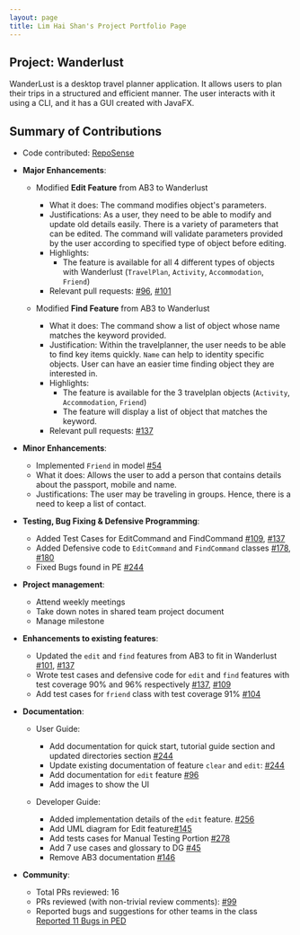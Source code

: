 ```yaml
---
layout: page
title: Lim Hai Shan's Project Portfolio Page
---
```


## Project: Wanderlust

WanderLust is a desktop travel planner application. It allows users to plan their trips in a structured and efficient manner.
The user interacts with it using a CLI, and it has a GUI created with JavaFX.

## Summary of Contributions

- Code contributed: [RepoSense](https://nus-cs2103-ay2021s1.github.io/tp-dashboard/#breakdown=true&search=underthehai)

* **Major Enhancements**:
    - Modified **Edit Feature** from AB3 to Wanderlust
        - What it does: The command modifies object's parameters.
        - Justifications: As a user, they need to be able to modify and update old details easily. There is a variety of parameters that
        can be edited. The command will validate parameters provided by the user according to specified type of object 
        before editing.
        - Highlights: 
            - The feature is available for all 4 different types of objects with Wanderlust (`TravelPlan`, `Activity`, `Accommodation`, `Friend`)
        - Relevant pull requests: [\#96](https://github.com/AY2021S1-CS2103-T14-3/tp/pull/96), [\#101](https://github.com/AY2021S1-CS2103-T14-3/tp/pull/101)
        
    - Modified **Find Feature** from AB3 to Wanderlust
        - What it does: The command show a list of object whose name matches the keyword provided.
        - Justification: Within the travelplanner, the user needs to be able to find key items quickly. `Name` can help to identity specific objects. User can have an easier time finding object they are interested in.
        - Highlights: 
            - The feature is available for the 3 travelplan objects (`Activity`, `Accommodation`, `Friend`)
            - The feature will display a list of object that matches the keyword.
        - Relevant pull requests: [\#137](https://github.com/AY2021S1-CS2103-T14-3/tp/pull/137)
        

* **Minor Enhancements**:
    - Implemented `Friend` in model [\#54](https://github.com/AY2021S1-CS2103-T14-3/tp/pull/54)
    - What it does: Allows the user to add a person that contains details about the passport, mobile and name.
    - Justifications: The user may be traveling in groups. Hence, there is a need to keep a list of contact.
    
* **Testing, Bug Fixing & Defensive Programming**:
    - Added Test Cases for EditCommand and FindCommand [\#109](https://github.com/AY2021S1-CS2103-T14-3/tp/pull/109), [\#137](https://github.com/AY2021S1-CS2103-T14-3/tp/pull/137)
    - Added Defensive code to `EditCommand` and `FindCommand` classes [\#178](https://github.com/AY2021S1-CS2103-T14-3/tp/pull/178), [\#180](https://github.com/AY2021S1-CS2103-T14-3/tp/pull/180)
    - Fixed Bugs found in PE [\#244](https://github.com/AY2021S1-CS2103-T14-3/tp/pull/244)

* **Project management**:
  * Attend weekly meetings
  * Take down notes in shared team project document
  * Manage milestone

* **Enhancements to existing features**:
  * Updated the `edit` and `find` features from AB3 to fit in Wanderlust [\#101](https://github.com/AY2021S1-CS2103-T14-3/tp/pull/101), [\#137](https://github.com/AY2021S1-CS2103-T14-3/tp/pull/137)
  * Wrote test cases and defensive code for `edit` and `find` features with test coverage 90% and 96% respectively [\#137](https://github.com/AY2021S1-CS2103-T14-3/tp/pull/137), [\#109](https://github.com/AY2021S1-CS2103-T14-3/tp/pull/109)
  * Add test cases for `friend` class with test coverage 91% [\#104](https://github.com/AY2021S1-CS2103-T14-3/tp/pull/104)
  
* **Documentation**:
  * User Guide:
    * Add documentation for quick start, tutorial guide section and updated directories section [\#244](https://github.com/AY2021S1-CS2103-T14-3/tp/pull/244)
    * Update existing documentation of feature `clear` and `edit`: [\#244](https://github.com/AY2021S1-CS2103-T14-3/tp/pull/244)
    * Add documentation for `edit` feature [\#96](https://github.com/AY2021S1-CS2103-T14-3/tp/pull/96)
    * Add images to show the UI
    
  * Developer Guide:  
    * Added implementation details of the `edit` feature. [\#256](https://github.com/AY2021S1-CS2103-T14-3/tp/pull/256)
    * Add UML diagram for Edit feature[\#145](https://github.com/AY2021S1-CS2103-T14-3/tp/pull/145)
    * Add tests cases for Manual Testing Portion [\#278](https://github.com/AY2021S1-CS2103-T14-3/tp/pull/278)
    * Add 7 use cases and glossary to DG [\#45](https://github.com/AY2021S1-CS2103-T14-3/tp/pull/45)
    * Remove AB3 documentation [\#146](https://github.com/AY2021S1-CS2103-T14-3/tp/pull/146)
    
* **Community**:
  * Total PRs reviewed: 16
  * PRs reviewed (with non-trivial review comments):  [\#99](https://github.com/AY2021S1-CS2103-T14-3/tp/pull/99)
  * Reported bugs and suggestions for other teams in the class [Reported 11 Bugs in PED](https://github.com/underthehai/ped/issues)

